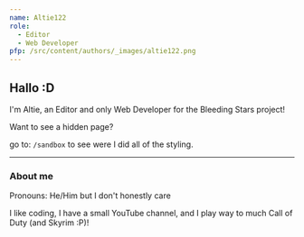 ```yaml
---
name: Altie122
role:
  - Editor
  - Web Developer
pfp: /src/content/authors/_images/altie122.png
---
```

## Hallo :D

I'm Altie, an Editor and only Web Developer for the Bleeding Stars project!

Want to see a hidden page?

go to: `/sandbox` to see were I did all of the styling.

- - -

### About me

Pronouns: He/Him but I don't honestly care

I like coding, I have a small YouTube channel, and I play way to much Call of Duty (and Skyrim :P)!
